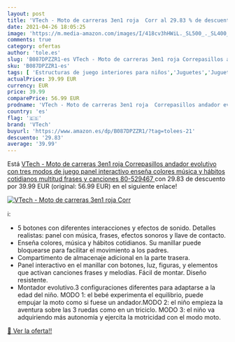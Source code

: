 ```yaml
---
layout: post
title: 'VTech - Moto de carreras 3en1 roja  Corr al 29.83 % de descuento'
date: 2021-04-26 18:05:25
image: 'https://m.media-amazon.com/images/I/418cv3hHWiL._SL500_._SL400_.jpg'
comments: true
category: ofertas
author: 'tole.es'
slug: 'B087DPZZR1-es VTech - Moto de carreras 3en1 roja Correpasillos andador...'
sku: 'B087DPZZR1-es'
tags: [ 'Estructuras de juego interiores para niños','Juguetes','Juguetes para Bebés y primera infancia','Juguetes y juegos','vtech', ]
actualPrice: 39.99 EUR
currency: EUR
price: 39.99
comparePrice: 56.99 EUR
prodname: 'VTech - Moto de carreras 3en1 roja  Correpasillos andador evolutivo con tres modos de juego  panel interactivo  enseña colores  música y hábitos cotidianos  multitud frases y canciones  80-529467 '
country: 'es'
flag: '🇪🇸'
brand: 'VTech'
buyurl: 'https://www.amazon.es/dp/B087DPZZR1/?tag=tolees-21'
descuento: '29.83'
average: '39.99'
---
```


Está [VTech - Moto de carreras 3en1 roja  Correpasillos andador evolutivo con tres modos de juego  panel interactivo  enseña colores  música y hábitos cotidianos  multitud frases y canciones  80-529467 ](https://www.amazon.es/dp/B087DPZZR1/?tag=tolees-21) con 29.83 de descuento por 39.99 EUR (original: 56.99 EUR) en el siguiente enlace!

[![VTech - Moto de carreras 3en1 roja  Corr](https://m.media-amazon.com/images/I/418cv3hHWiL._SL500_._SL400_.jpg)](https://www.amazon.es/dp/B087DPZZR1/?tag=tolees-21)

ℹ️:

- 5 botones con diferentes interacciones y efectos de sonido. Detalles realistas: panel con música, frases, efectos sonoros y llave de contacto.
- Enseña colores, música y hábitos cotidianos. Su manillar puede bloquearse para facilitar el movimiento a los padres.
- Compartimento de almacenaje adicional en la parte trasera.
- Panel interactivo en el manillar con botones, luz, figuras, y elementos que activan canciones frases y melodías. Fácil de montar. Diseño resistente.
- Montador evolutivo.3 configuraciones diferentes para adaptarse a la edad del niño. MODO 1: el bebé experimenta el equilibrio, puede empujar la moto como si fuese un andador.MODO 2: el niño empieza la aventura sobre las 3 ruedas como en un triciclo. MODO 3: el niño va adquiriendo más autonomía y ejercita la motricidad con el modo moto.

[🛒 Ver la oferta!!](https://www.amazon.es/dp/B087DPZZR1/?tag=tolees-21)
